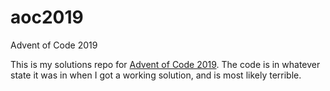 # aoc2019
Advent of Code 2019

This is my solutions repo for [Advent of Code 2019](https://adventofcode.com/2019). The code is in whatever state it was 
in when I got a working solution, and is most likely terrible.
